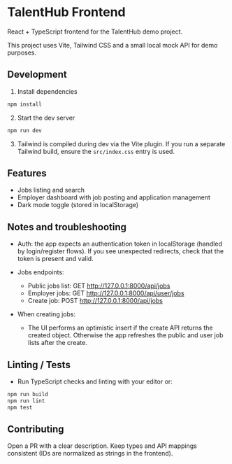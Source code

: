 # TalentHub Frontend

React + TypeScript frontend for the TalentHub demo project.

This project uses Vite, Tailwind CSS and a small local mock API for demo purposes.

## Development

1. Install dependencies

```powershell
npm install
```

2. Start the dev server

```powershell
npm run dev
```

3. Tailwind is compiled during dev via the Vite plugin. If you run a separate Tailwind build, ensure the `src/index.css` entry is used.

## Features

- Jobs listing and search
- Employer dashboard with job posting and application management
- Dark mode toggle (stored in localStorage)

## Notes and troubleshooting

- Auth: the app expects an authentication token in localStorage (handled by login/register flows). If you see unexpected redirects, check that the token is present and valid.
- Jobs endpoints:
  - Public jobs list: GET http://127.0.0.1:8000/api/jobs
  - Employer jobs: GET http://127.0.0.1:8000/api/user/jobs
  - Create job: POST http://127.0.0.1:8000/api/jobs

- When creating jobs:
  - The UI performs an optimistic insert if the create API returns the created object. Otherwise the app refreshes the public and user job lists after the create.

## Linting / Tests

- Run TypeScript checks and linting with your editor or:

```powershell
npm run build
npm run lint
npm test
```

## Contributing

Open a PR with a clear description. Keep types and API mappings consistent (IDs are normalized as strings in the frontend).
